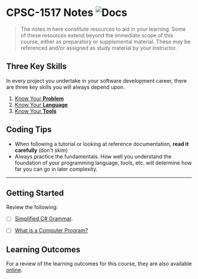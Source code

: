 # CPSC-1517 Notes ![Docs](https://img.shields.io/badge/Documentation%20Status-~10%25%20Minimal%20Outline-lightgrey?logo=Read%20the%20Docs)

> The notes in here constitute resources to aid in your learning. Some of these resources extend beyond the immediate scope of this course, either as preparatory or supplemental material. These may be referenced and/or assigned as study material by your instructor.


## Three Key Skills

In every project you undertake in your software development career, there are three key skills you will always depend upon.

1. [Know Your **Problem**](./ProblemSolving.md)
1. [Know Your **Language**](./LanguageRef.md)
1. [Know Your **Tools**](./ToolTips.md)

## Coding Tips

- When following a tutorial or looking at reference documentation, **read it carefully** (don't skim)
- Always practice the fundamentals. How well you understand the foundation of your programming language, tools, etc. will determine how far you can go in later complexity.

----

## Getting Started

Review the following:

- [ ] [Simplified C# Grammar](https://programming-0101.github.io/TheBook/Teach/chapter1-7.html#flow-control-statements).
- [ ] [What is a Computer Program?](https://programming-0101.github.io/TheBook/Teach/chapter1.html#introduction)


## Learning Outcomes

For a review of the learning outcomes for this course, they are also available [online](https://cpsc-1517.github.io/logs/).

